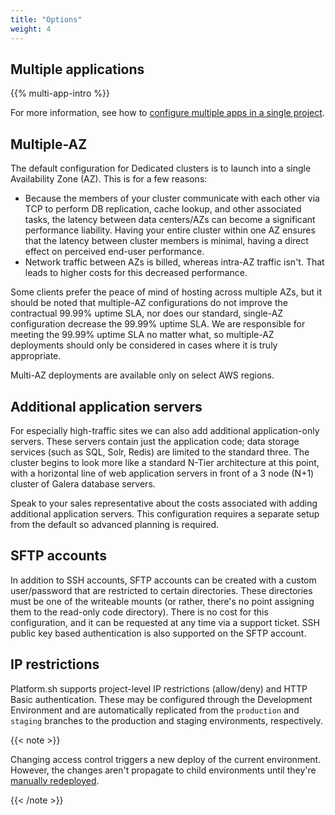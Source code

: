 ```yaml
---
title: "Options"
weight: 4
---
```


## Multiple applications

{{% multi-app-intro %}}

For more information, see how to [configure multiple apps in a single project](../../create-apps/multi-app.md).

## Multiple-AZ

The default configuration for Dedicated clusters is to launch into a single Availability Zone (AZ).
This is for a few reasons:

- Because the members of your cluster communicate with each other via TCP to perform DB replication, cache lookup, and other associated tasks, the latency between data centers/AZs can become a significant performance liability.
Having your entire cluster within one AZ ensures that the latency between cluster members is minimal, having a direct effect on perceived end-user performance.
- Network traffic between AZs is billed, whereas intra-AZ traffic isn't.
That leads to higher costs for this decreased performance.

Some clients prefer the peace of mind of hosting across multiple AZs, but it should be noted that multiple-AZ configurations do not improve the contractual 99.99% uptime SLA, nor does our standard, single-AZ configuration decrease the 99.99% uptime SLA.
We are responsible for meeting the 99.99% uptime SLA no matter what, so multiple-AZ deployments should only be considered in cases where it is truly appropriate.

Multi-AZ deployments are available only on select AWS regions.

## Additional application servers

For especially high-traffic sites we can also add additional application-only servers.
These servers contain just the application code; data storage services (such as SQL, Solr, Redis) are limited to the standard three.
The cluster begins to look more like a standard N-Tier architecture at this point, with a horizontal line of web application servers in front of a 3 node (N+1) cluster of Galera database servers.

Speak to your sales representative about the costs associated with adding additional application servers.
This configuration requires a separate setup from the default so advanced planning is required.

## SFTP accounts

In addition to SSH accounts, SFTP accounts can be created with a custom user/password that are restricted to certain directories. These directories must be one of the writeable mounts (or rather, there's no point assigning them to the read-only code directory).
There is no cost for this configuration, and it can be requested at any time via a support ticket. SSH public key based authentication is also supported on the SFTP account.

## IP restrictions

Platform.sh supports project-level IP restrictions (allow/deny) and HTTP Basic authentication.
These may be configured through the Development Environment and are automatically replicated from the `production` and `staging` branches to the production and staging environments, respectively.

{{< note >}}

Changing access control triggers a new deploy of the current environment.
However, the changes aren't propagate to child environments until they're [manually redeployed](../../development/troubleshoot.md#force-a-redeploy).

{{< /note >}}